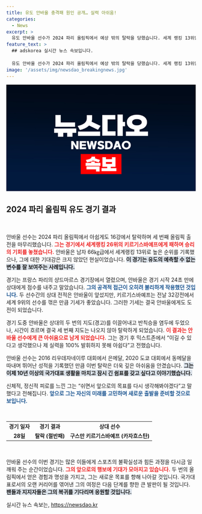 ```yaml
---
title: 유도 안바울 충격패 원인 공개… 실력 아쉬움!
categories:
  - News
excerpt: >
  유도 안바울 선수가 2024 파리 올림픽에서 예상 밖의 탈락을 당했습니다. 세계 랭킹 13위인 그는 하위 랭커에게 패하며 아쉬운 16강 퇴장을 맞이했습니다. 경기 후, 그의 솔직한 감정과 향후 계획이 궁금증을 자아냅니다!
feature_text: >
  ## adskorea 실시간 뉴스 속보입니다.

  유도 안바울 선수가 2024 파리 올림픽에서 예상 밖의 탈락을 당했습니다. 세계 랭킹 13위인 그는 하위 랭커에게 패하며 아쉬운 16강 퇴장을 맞이했습니다. 경기 후, 그의 솔직한 감정과 향후 계획이 궁금증을 자아냅니다!
image: '/assets/img/newsdao_breakingnews.jpg'
---
```


<p><img src="/assets/img/newsdao_breakingnews.jpg" alt="adskorea 속보" /></p>

<h2 data-ke-size="size26">2024 파리 올림픽 유도 경기 결과</h2>

<p data-ke-size="size16">&nbsp;</p>

<p>안바울 선수는 2024 파리 올림픽에서 아쉽게도 16강에서 탈락하며 세 번째 올림픽 출전을 마무리했습니다. <b><span style="color: #ee2323;">그는 경기에서 세계랭킹 26위의 키르기스바예프에게 패하며 승리의 기회를 놓쳤습니다.</span></b> 안바울은 남자 66㎏급에서 세계랭킹 13위로 높은 순위를 기록했으나, 그에 대한 기대감은 크지 않았던 현실이었습니다. <b><span style="background-color: #21538527;">이 경기는 유도의 예측할 수 없는 변수를 잘 보여주는 사례입니다.</span></b></p>

<p>경기는 프랑스 파리의 샹드마르스 경기장에서 열렸으며, 안바울은 경기 시작 24초 만에 상대에게 점수를 내주고 말았습니다. <b><span style="color: #1a5490;">그의 공격적 접근이 오히려 불리하게 작용했던 것입니다.</span></b> 두 선수간의 상대 전적은 안바울이 앞섰지만, 키르기스바예프는 전날 32강전에서 세계 9위의 선수를 꺾은 만큼 기세가 좋았습니다. 그러한 기세는 결국 안바울에게도 도전이 되었습니다.</p>

<p>경기 도중 안바울은 상대의 두 번의 지도(경고)를 이끌어내고 반칙승을 염두에 두었으나, 시간이 흐르며 결국 세 번째 지도는 나오지 않아 탈락하게 되었습니다. <b><span style="color: #ee2323;">이 결과는 안바울 선수에게 큰 아쉬움으로 남게 되었습니다.</span></b> 그는 경기 후 믹스트존에서 “이길 수 있다고 생각했으나 제 실력을 100% 발휘하지 못해 아쉽다”고 전했습니다.</p>

<p>안바울 선수는 2016 리우데자네이루 대회에서 은메달, 2020 도쿄 대회에서 동메달을 따내며 뛰어난 성적을 기록했던 만큼 이번 탈락은 더욱 깊은 아쉬움을 안겼습니다. <b><span style="background-color: #21538527;">그는 이제 10년 이상의 국가대표 생활을 마치고 잠시 긴 쉼표를 갖고 싶다고 이야기했습니다.</span></b> </p>

<p>신체적, 정신적 피로를 느낀 그는 “쉬면서 앞으로의 목표를 다시 생각해봐야겠다”고 말했다고 전해집니다. <b><span style="color: #1a5490;">앞으로 그는 자신의 미래를 고민하며 새로운 출발을 준비할 것으로 보입니다.</span></b></p>

<p data-ke-size="size16">&nbsp;</p>

<table style="width: 100%; border-collapse: collapse;">
    <tr>
        <td style="text-align: center; height: 17px;"><b>경기 일자</b></td>
        <td style="text-align: center; height: 17px;"><b>경기 결과</b></td>
        <td style="text-align: center; height: 17px;"><b>상대 선수</b></td>
    </tr>
    <tr>
        <td style="text-align: center; height: 17px;"><b>28일</b></td>
        <td style="text-align: center; height: 17px;"><b>탈락 (절반패)</b></td>
        <td style="text-align: center; height: 17px;"><b>구스만 키르기스바예프 (카자흐스탄)</b></td>
    </tr>
</table>

<p data-ke-size="size16">&nbsp;</p>

<p>안바울 선수의 이번 경기는 많은 이들에게 스포츠의 불확실성과 힘든 과정을 다시금 일깨워 주는 순간이었습니다. <b><span style="color: #ee2323;">그의 앞으로의 행보에 기대가 모아지고 있습니다.</span></b> 두 번의 올림픽에서 얻은 경험과 명성을 가지고, 그는 새로운 목표를 향해 나아갈 것입니다. 국가대표로서의 오랜 커리어를 엮어낸 그의 여정은 다음 단계를 향한 큰 발판이 될 것입니다. <b><span style="background-color: #21538527;">팬들과 지지자들은 그의 복귀를 기다리며 응원할 것입니다.</span></b></p>
실시간 뉴스 속보는, <a href="https://newsdao.kr" rel="dofollow">https://newsdao.kr</a>


